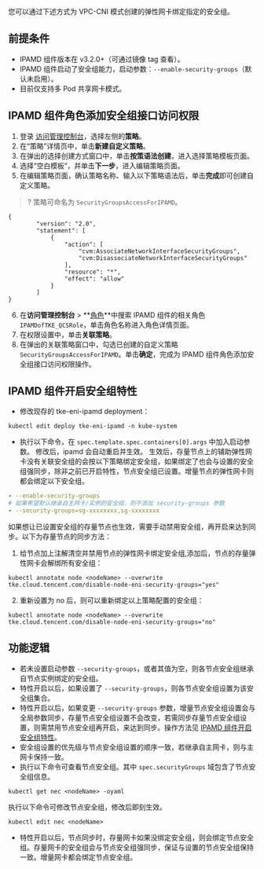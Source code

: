 

您可以通过下述方式为 VPC-CNI 模式创建的弹性网卡绑定指定的安全组。

## 前提条件

- IPAMD 组件版本在 v3.2.0+（可通过镜像 tag 查看）。
- IPAMD 组件启动了安全组能力，启动参数：`--enable-security-groups`（默认未启用）。
- 目前仅支持多 Pod 共享网卡模式。

## IPAMD 组件角色添加安全组接口访问权限

1. 登录 [访问管理控制台](https://console.cloud.tencent.com/cam/policy)，选择左侧的**策略**。
2. 在“策略”详情页中，单击**新建自定义策略**。
3. 在弹出的选择创建方式窗口中，单击**按策语法创建**，进入选择策略模板页面。
4. 选择“空白模板”，并单击**下一步**，进入编辑策略页面。
5. 在编辑策略页面，确认策略名称、输入以下策略语法后，单击**完成**即可创建自定义策略。
>? 策略可命名为 `SecurityGroupsAccessForIPAMD`。
```
{
        "version": "2.0",
        "statement": [
            {
                "action": [
                    "cvm:AssociateNetworkInterfaceSecurityGroups",
                    "cvm:DisassociateNetworkInterfaceSecurityGroups"
                ],
                "resource": "*",
                "effect": "allow"
            }
        ]
}
```
6. 在**访问管理控制台** > **[角色](https://console.cloud.tencent.com/cam/role)**中搜索 IPAMD 组件的相关角色 `IPAMDofTKE_QCSRole`，单击角色名称进入角色详情页面。
7. 在权限设置中，单击**关联策略**。
8. 在弹出的关联策略窗口中，勾选已创建的自定义策略 `SecurityGroupsAccessForIPAMD`。单击**确定**，完成为 IPAMD 组件角色添加安全组接口访问权限操作。

## IPAMD 组件开启安全组特性





- 修改现存的 tke-eni-ipamd deployment：
```
kubectl edit deploy tke-eni-ipamd -n kube-system
```
- 执行以下命令，在 `spec.template.spec.containers[0].args` 中加入启动参数。
修改后，ipamd 会自动重启并生效。
生效后，存量节点上的辅助弹性网卡没有关联安全组的会按以下策略绑定安全组，如果绑定了也会与设置的安全组强同步，除非之前已开启特性，节点安全组已设置。增量节点的弹性网卡则都会绑定以下安全组。
```yaml
- --enable-security-groups
# 如果希望默认继承自主网卡/实例的安全组，则不添加 security-groups 参数
- --security-groups=sg-xxxxxxxx,sg-xxxxxxxx
```
 如果想让已设置安全组的存量节点也生效，需要手动禁用安全组，再开启来达到同步。以下为存量节点的同步方法：
 1. 给节点加上注解清空并禁用节点的弹性网卡绑定安全组,添加后，节点的存量弹性网卡会解绑所有安全组：
```shell
kubectl annotate node <nodeName> --overwrite tke.cloud.tencent.com/disable-node-eni-security-groups="yes"
```
 2. 重新设置为 no 后，则可以重新绑定以上策略配置的安全组：
```shell
kubectl annotate node <nodeName> --overwrite tke.cloud.tencent.com/disable-node-eni-security-groups="no"
```










## 功能逻辑

- 若未设置启动参数 `--security-groups`，或者其值为空，则各节点安全组继承自节点实例绑定的安全组。
- 特性开启以后，如果设置了 `--security-groups`，则各节点安全组设置为该安全组集合。
- 特性开启以后，如果变更 `--security-groups` 参数，增量节点安全组设置会与全局参数同步，存量节点安全组设置不会改变，若需同步存量节点安全组设置，则需禁用节点安全组再开启，来达到同步。操作方法见 [IPAMD 组件开启安全组特性](https://cloud.tencent.com/document/product/457/50360#ipamd-.E7.BB.84.E4.BB.B6.E5.BC.80.E5.90.AF.E5.AE.89.E5.85.A8.E7.BB.84.E7.89.B9.E6.80.A7)。
- 安全组设置的优先级与节点安全组设置的顺序一致，若继承自主网卡，则与主网卡保持一致。
- 执行以下命令可查看节点安全组。其中 `spec.securityGroups` 域包含了节点安全组信息。
```
kubectl get nec <nodeName> -oyaml
```
执行以下命令可修改节点安全组，修改后即刻生效。
```
kubectl edit nec <nodeName> 
```
- 特性开启以后，节点同步时，存量网卡如果没绑定安全组，则会绑定节点安全组。存量网卡的安全组会与节点安全组强同步，保证与设置的节点安全组保持一致。增量网卡都会绑定节点安全组。
